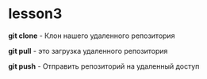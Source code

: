 # lesson3

**git clone** - Клон нашего удаленного репозитория

**git pull** - это загрузка удаленного репозитория

**git push** - Отправить репозиторий на удаленный доступ